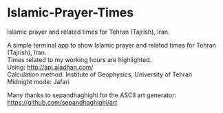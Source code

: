 # Islamic-Prayer-Times
Islamic prayer and related times for Tehran (Tajrish), Iran.

A simple terminal app to show Islamic prayer and related times for Tehran (Tajrish), Iran.  
Times related to my working hours are highlighted.  
Using: http://api.aladhan.com/  
Calculation method: Institute of Geophysics, University of Tehran   
Midnight mode: Jafari  

Many thanks to sepandhaghighi for the ASCII art generator:   
https://github.com/sepandhaghighi/art
